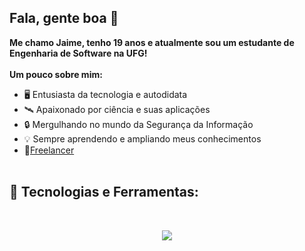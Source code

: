## Fala, gente boa 🤙

**Me chamo Jaime, tenho 19 anos e atualmente sou um estudante de Engenharia de Software na UFG!**
<br><br>
**Um pouco sobre mim:**
- 🖥️ Entusiasta da tecnologia e autodidata  
- 🛰️ Apaixonado por ciência e suas aplicações
- 🔒 Mergulhando no mundo da Segurança da Informação
- 💡 Sempre aprendendo e ampliando meus conhecimentos
- 📲[Freelancer](https://www.freelancer.com/u/jaimecsilva?frm=jaimecsilva&sb=t)
<br><br>
## 🔧 Tecnologias e Ferramentas:
<br>
<p align="center">
  <a href="https://skillicons.dev">
    <img src="https://skillicons.dev/icons?i=c,cpp,py,js,html,css,bootstrap,git" />
  </a>
</p>
